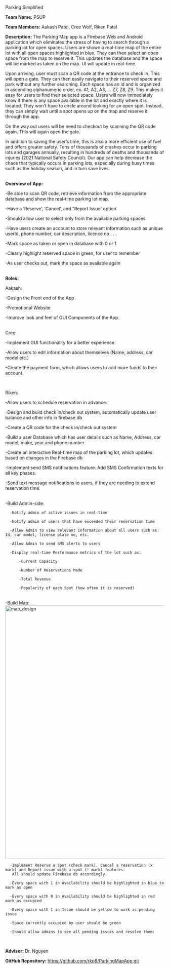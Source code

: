 Parking Simplified
<br>

<b>Team Name:</b> 
PSUP
<br>

<b>Team Members:</b>
Aakash Patel, Cree Wolf, Riken Patel
<br>

<b>Description: </b>
The Parking Map app is a Firebase Web and Android application which eliminates the stress of having to search through a parking lot for open spaces. Users are shown a real-time map of the entire lot with all open spaces highlighted in blue. They can then select an open space from the map to reserve it. This updates the database and the space will be marked as taken on the map. UI will update in real-time. 

Upon arriving, user must scan a QR code at the entrance to check in. This will open a gate. They can then easily navigate to their reserved space and park without any further searching. Each space has an id and is organized in ascending alphanumeric order, ex. A1, A2, A3, ... Z7, Z8, Z9. This makes it easy for users to find their selected space. Users will now immediately know if there is any space available in the lot and exactly where it is located. They won’t have to circle around looking for an open spot. Instead, they can simply wait until a spot opens up on the map and reserve it through the app. 

On the way out users will be need to checkout by scanning the QR code again. This will again open the gate.  

In addition to saving the user’s time, this is also a more efficient use of fuel and offers greater safety. Tens of thousands of crashes occur in parking lots and garages annually, resulting in hundreds of deaths and thousands of injuries (2021 National Safety Council). Our app can help decrease the chaos that typically occurs in parking lots, especially during busy times such as the holiday season, and in turn save lives.
<br>
<br>

<b>Overview of App:</b>

-Be able to scan QR code, retrieve information from the appropriate database and show the real-time parking lot map.

-Have a ‘Reserve’, ‘Cancel’, and "Report Issue' option  

-Should allow user to select only from the available parking spaces

-Have users create an account to store relevant information such as unique userId, phone number, car description, licence no . . .   

-Mark space as taken or open in database with 0 or 1 

-Clearly highlight reserved space in green, for user to remember

 -As user checks out, mark the space as available again
<br>
<br>

<b>Roles:</b>
<br>

Aakash:

 -Design the Front end of the App
 
 -Promotional Website
 
 -Improve look and feel of GUI Components of the App.
 
<br>
Cree:

 -Implement GUI functionality for a better experience.
  
 -Allow users to edit information about themselves (Name, address, car model etc.)
 
 -Create the payment form, which allows users to add more funds to their account.
 
 

<br>

Riken:

   -Allow users to schedule reservation in advance.

   -Design and build check in/check out system, automatically update user balance and other info in firebase db

   -Create a QR code for the check in/check out system

   -Build a user Database which has user details such as Name, Address, car model, make, year and phone number.

   -Create an interactive Real-time map of the parking lot, which updates based on changes in the Firebase db

   -Implement send SMS notifications feature. Add SMS Confirmation texts for all key phases.

   -Send text message notifications to users, if they are needing to extend reservation time.

   <br>
   -Build Admin-side:

      -Notify admin of active issues in real-time

      -Notify admin of users that have exceeded their reservation time

      -Allow Admin to view relevant information about all users such as: Id, car model, license plate no, etc. 

      -Allow Admin to send SMS alerts to users

      -Display real-time Performance metrics of the lot such as:

          -Current Capacity

          -Number of Reservations Made

          -Total Revenue

          -Popularity of each Spot (how often it is reserved)
   <br>
   -Build Map:

   <br>

   <img width="800" alt="map_design" src="https://user-images.githubusercontent.com/60204834/110062788-eb57b880-7d37-11eb-8250-a93c4602c338.png">

   <br>


      -Implement Reserve a spot (check mark), Cancel a reservation (x mark) and Report issue with a spot (! mark) features. 
       All should update Firebase db accordingly.

      -Every space with 1 in Availability should be highlighted in blue to mark as open

      -Every space with 0 in Availability should be highlighted in red mark as occupied 

      -Every space with 1 in Issue should be yellow to mark as pending issue

      -Space currently occupied by user should be green

      -Should allow admins to see all pending issues and resolve them:


 <br>

<b>Advisor:</b> Dr. Nguyen
<br>

<b>GitHub Repository:</b> https://github.com/rkp8/ParkingMapApp.git
